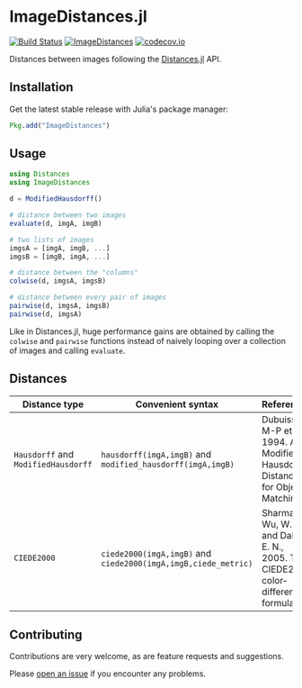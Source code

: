 # ImageDistances.jl

[![Build Status](https://travis-ci.org/JuliaImages/ImageDistances.jl.svg?branch=master)](https://travis-ci.org/JuliaImages/ImageDistances.jl)
[![ImageDistances](http://pkg.julialang.org/badges/ImageDistances_0.7.svg)](http://pkg.julialang.org/?pkg=ImageDistances)
[![codecov.io](http://codecov.io/github/JuliaImages/ImageDistances.jl/coverage.svg?branch=master)](http://codecov.io/github/JuliaImages/ImageDistances.jl?branch=master)

Distances between images following the [Distances.jl](https://github.com/JuliaStats/Distances.jl) API.

## Installation

Get the latest stable release with Julia's package manager:

```julia
Pkg.add("ImageDistances")
```

## Usage

```julia
using Distances
using ImageDistances

d = ModifiedHausdorff()

# distance between two images
evaluate(d, imgA, imgB)

# two lists of images
imgsA = [imgA, imgB, ...]
imgsB = [imgB, imgA, ...]

# distance between the "columns"
colwise(d, imgsA, imgsB)

# distance between every pair of images
pairwise(d, imgsA, imgsB)
pairwise(d, imgsA)
```

Like in Distances.jl, huge performance gains are obtained by calling the `colwise` and `pairwise`
functions instead of naively looping over a collection of images and calling `evaluate`.

## Distances

| Distance type | Convenient syntax | References |
|----------|------------------------|------------|
| `Hausdorff` and `ModifiedHausdorff` | `hausdorff(imgA,imgB)` and `modified_hausdorff(imgA,imgB)` | Dubuisson, M-P et al. 1994. A Modified Hausdorff Distance for Object-Matching. |
| `CIEDE2000` | `ciede2000(imgA,imgB)` and `ciede2000(imgA,imgB,ciede_metric)` | Sharma, G., Wu, W., and Dalal, E. N., 2005. The CIEDE2000 color‐difference formula. |

## Contributing

Contributions are very welcome, as are feature requests and suggestions.

Please [open an issue](https://github.com/juliohm/ImageDistances.jl/issues) if you encounter
any problems.

